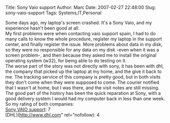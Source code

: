 Title: Sony Vaio support
Author: Marc
Date: 2007-02-27 22:48:00
Slug: sony-vaio-support
Tags: Systems,IT,Personal

Some days ago, my laptop's screen crashed. It's a Sony Vaio, and my experience hasn't been good at all.<br/>My first problems were when contacting vaio support spain, I had to do many calls to know the whole procedure, register my laptop in the support center, and finally register the issue. More problems about data in my disk, so they were no responsible for any data on my disk -even when it was a screen problem-, and then because they asked me to install the original operating system (w32), for being able to do testing on it.<br/>The worse part of the story was not directly with sony, it has been with dhl, the company that picked up the laptop at my home, and the give it back to me. The tracking service of this company is pretty good, but in both visits they don't come when they were supposed to come. The courier notified that I wasn't at home, but I was there, and the visit notes are still missing.<br/>The good part of the history has been the quick reparation at Sony, with a good delivery system I would had my computer back in less than one week.<br/>So my rating of both companies:<br/>[Sony VAIO support](http://www.vaio-link.com): 7<br/>[DHL](http://www.dhl.com" rel="nofollow): 4